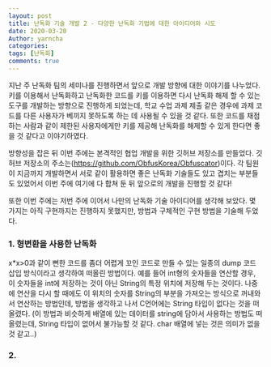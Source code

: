 ```yaml
---
layout: post
title: 난독화 기술 개발 2 - 다양한 난독화 기법에 대한 아이디어와 시도
date: 2020-03-20
Author: yarncha
categories:
tags: [난독화]
comments: true
---
```


지난 주 난독화 팀의 세미나를 진행하면서 앞으로 개발 방향에 대한 이야기를 나누었다. 키를 이용해서 난독화하고 난독화한 코드를 키를 이용하면 다시 난독화 해제 할 수 있는 도구를 개발하는 방향으로 진행하게 되었는데, 학교 수업 과제 제출 같은 경우에 과제 코드를 다른 사용자가 베끼지 못하도록 하는 데 사용될 수 있을 것 같다. 또한 코드를 채점하는 사람과 같이 제한된 사용자에게만 키를 제공해 난독화를 해제할 수 있게 한다면 좋을 것 같다고 이야기하였다.

방향성을 잡은 뒤 이번 주에는 본격적인 협업 개발을 위한 깃허브 저장소를 만들었다. 깃허브 저장소의 주소는(<https://github.com/ObfusKorea/Obfuscator>)이다. 각 팀원이 지금까지 개발하면서 서로 같이 활용하면 좋은 난독화 기술들도 있고 겹치는 부분들도 있었어서 이번 주에 여기에 다 합쳐 둔 뒤 앞으로의 개발을 진행할 것 같다!

또한 이번 주에는 저번 주에 이어서 나만의 난독화 기술 아이디어를 생각해 보았다. 몇 가지는 아직 구현까지는 진행하지 못했지만, 방법과 구체적인 구현 방법을 기술해 두었다.

### 1. 형변환을 사용한 난독화

x*x>0과 같이 뻔한 코드를 좀더 어렵게 꼬인 코드로 만들 수 있는 일종의 dump 코드 삽입 방식이라고 생각하여 떠올린 방법이다. 예를 들어 int형의 숫자들을 연산할 경우, 이 숫자들을 int에 저장하는 것이 아닌 String의 특정 위치에 저장해 두는 것이다. 나중에 연산을 다시 할 때에도 이 위치의 숫자를 String의 부분을 가져오는 방식으로 꺼내와서 연산하는 방법인데, 방법을 생각하고 나서 C언어에는 String 타입이 없다는 것을 떠올렸다. (이 방법과 비슷하게 배열에 있는 데이터를 string에 담아서 사용하는 방법도 떠올렸는데, String 타입이 없어서 불가능할 것 같다. char 배열에 넣는 것은 의미가 없을 것 같고..)


### 2. 

 <!--
 (키를 무작위로 생성하여 그 키에 맞게 여러가지 요법을 몇 번, 어디에 섞을 건지를 어던 규칙에 따라서 정해두기. 이렇게 하면 이 키를 가지고 역난독화 또한 가능할듯. 원래에 목적에 부합하게 됨
 어떤 난독화 기술은 어디에서 쓰이는지 미리 자리를 잡아두고. 그니까 prettyprinter같은걸 하나 생성함.(prettyprinter는 지워도 좋을듯) baseListener를 상속하여 obfuscation이 이루어지는 클래스를 하나 만들고, 여기에서 Obfuscation에서 작성한 난독화 기술들의 자리를 잡아두는 거임. 예를 들어 return stmt전용 난독화 기능이 있다 하면 exitStmt에서 뭐 어떻게 return만 잡아서 한다던지... 하는 식으로 미리 작성해 두고 프로그램 실행 시 무작위로 키가 발생하도록 함. 발생한 키는 이 프로그램으로 난독화를 수행할 때 필요함. 어떤 자리에 있는 어떤 코드가 제대로 작동하게(난독화하게) 하는거임. 이 때 각자의 기술들에 상호관계가 있다면, 예를 들어 어떤 난독화는 이 난독화와 실행하면 안 된다던가 그런거 고려해서 두 난독화가 동시에 수행되지 않게 해야겟지. 그리고 순서도 상관 있으니까 순서도 유의해서.. 예를 들어 ABC라는 키가 발생됏다. 하면 첫번째 A를 통해 A라는 난독화를 수행하고 다음에 B 다음에 C를 수행한 결과가 나오는거임. 이 키를 가지고 역난독화 도구를 돌리는 것은 간단하겠지. 사실 역난독화 도구라고 할 수 도 없을것 같은게 미리 어떻게 난독화를 진행했는지 알고 잇으니까 그냥 그 dump들을 지워주는 것에 그칠듯.)
 (그림 자료 추가하기) -->
